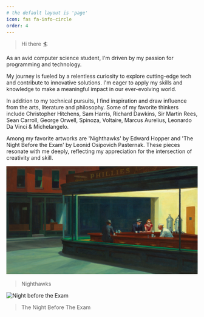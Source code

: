 ```yaml
---
# the default layout is 'page'
icon: fas fa-info-circle
order: 4
---
```

> Hi there 🏄

 As an avid computer science student, I'm driven by my passion for programming and technology.

 My journey is fueled by a relentless curiosity to explore cutting-edge tech and contribute to innovative solutions. I'm eager to apply my skills and knowledge to make a meaningful impact in our ever-evolving world.

 In addition to my technical pursuits, I find inspiration and draw influence from the arts, literature and philosophy. Some of my favorite thinkers include Christopher Hitchens, Sam Harris, Richard Dawkins, Sir Martin Rees, Sean Carroll, George Orwell, Spinoza, Voltaire, Marcus Aurelius, Leonardo Da Vinci & Michelangelo.

 Among my favorite artworks are 'Nighthawks' by Edward Hopper and 'The Night Before the Exam' by Leonid Osipovich Pasternak. These pieces resonate with me deeply, reflecting my appreciation for the intersection of creativity and skill.


![Nighthawks](/images/Nighthawks.jpg)
>Nighthawks

![Night before the Exam](/images/Nightbeforetheexam.png)
>The Night Before The Exam